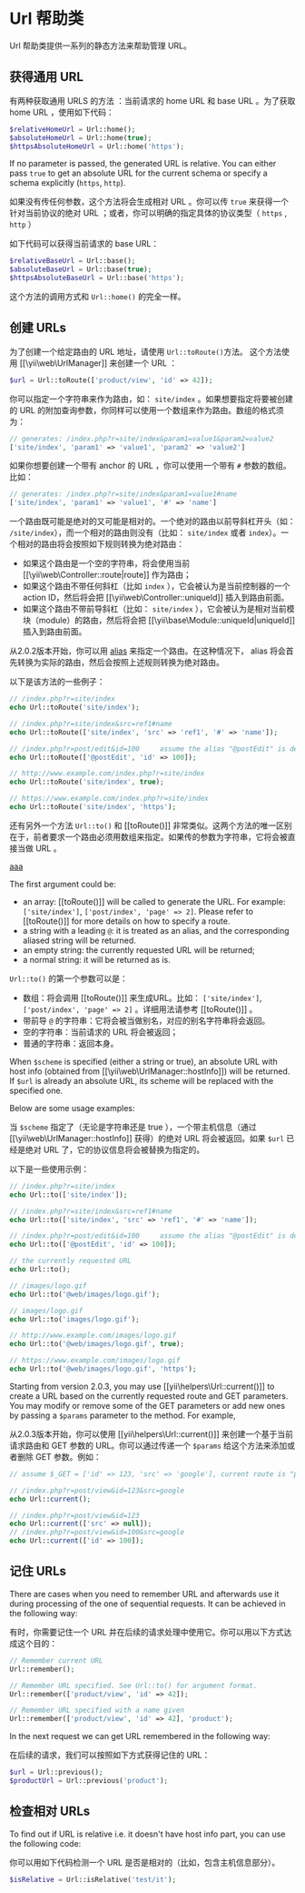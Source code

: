 Url 帮助类
==========

Url 帮助类提供一系列的静态方法来帮助管理 URL。

## 获得通用 URL <a name="getting-common-urls"></a>

有两种获取通用 URLS 的方法 ：当前请求的 home URL 和 base URL 。为了获取 home URL ，使用如下代码：

```php
$relativeHomeUrl = Url::home();
$absoluteHomeUrl = Url::home(true);
$httpsAbsoluteHomeUrl = Url::home('https');
```

If no parameter is passed, the generated URL is relative. You can either pass `true` to get an absolute URL for the current
schema or specify a schema explicitly (`https`, `http`).

如果没有传任何参数，这个方法将会生成相对 URL 。你可以传 `true` 来获得一个针对当前协议的绝对 URL ；或者，你可以明确的指定具体的协议类型（ `https` , `http` ）

如下代码可以获得当前请求的 base URL：

 
```php
$relativeBaseUrl = Url::base();
$absoluteBaseUrl = Url::base(true);
$httpsAbsoluteBaseUrl = Url::base('https');
```

这个方法的调用方式和 `Url::home()` 的完全一样。

## 创建 URLs <span id="creating-urls"></span>

为了创建一个给定路由的 URL 地址，请使用 `Url::toRoute()`方法。 这个方法使用 [[\yii\web\UrlManager]] 来创建一个 URL ：

```php
$url = Url::toRoute(['product/view', 'id' => 42]);
```

你可以指定一个字符串来作为路由，如： `site/index` 。如果想要指定将要被创建的 URL 的附加查询参数，你同样可以使用一个数组来作为路由。数组的格式须为：

```php
// generates: /index.php?r=site/index&param1=value1&param2=value2
['site/index', 'param1' => 'value1', 'param2' => 'value2']
```

如果你想要创建一个带有 anchor 的 URL ，你可以使用一个带有 `#` 参数的数组。比如：

```php
// generates: /index.php?r=site/index&param1=value1#name
['site/index', 'param1' => 'value1', '#' => 'name']
```
  
一个路由既可能是绝对的又可能是相对的。一个绝对的路由以前导斜杠开头（如： `/site/index`），而一个相对的路由则没有（比如： `site/index` 或者 `index`）。一个相对的路由将会按照如下规则转换为绝对路由：

- 如果这个路由是一个空的字符串，将会使用当前 [[\yii\web\Controller::route|route]] 作为路由；
- 如果这个路由不带任何斜杠（比如 `index` ），它会被认为是当前控制器的一个 action ID，然后将会把 [[\yii\web\Controller::uniqueId]] 插入到路由前面。
- 如果这个路由不带前导斜杠（比如： `site/index` ），它会被认为是相对当前模块（module）的路由，然后将会把 [[\yii\base\Module::uniqueId|uniqueId]] 插入到路由前面。

从2.0.2版本开始，你可以用 [alias](concept-aliases.md) 来指定一个路由。在这种情况下， alias 将会首先转换为实际的路由，然后会按照上述规则转换为绝对路由。

以下是该方法的一些例子：

```php
// /index.php?r=site/index
echo Url::toRoute('site/index');

// /index.php?r=site/index&src=ref1#name
echo Url::toRoute(['site/index', 'src' => 'ref1', '#' => 'name']);

// /index.php?r=post/edit&id=100     assume the alias "@postEdit" is defined as "post/edit"
echo Url::toRoute(['@postEdit', 'id' => 100]);

// http://www.example.com/index.php?r=site/index
echo Url::toRoute('site/index', true);

// https://www.example.com/index.php?r=site/index
echo Url::toRoute('site/index', 'https');
```

还有另外一个方法 `Url::to()` 和 [[toRoute()]] 非常类似。这两个方法的唯一区别在于，前者要求一个路由必须用数组来指定。如果传的参数为字符串，它将会被直接当做 URL 。

[aaa](#getting-common-urls)

The first argument could be:
         
- an array: [[toRoute()]] will be called to generate the URL. For example:
  `['site/index']`, `['post/index', 'page' => 2]`. Please refer to [[toRoute()]] for more details
  on how to specify a route.
- a string with a leading `@`: it is treated as an alias, and the corresponding aliased string
  will be returned.
- an empty string: the currently requested URL will be returned;
- a normal string: it will be returned as is.

`Url::to()` 的第一个参数可以是：

- 数组：将会调用 [[toRoute()]] 来生成URL。比如： `['site/index']`, `['post/index', 'page' => 2]` 。详细用法请参考 [[toRoute()]] 。
- 带前导 `@` 的字符串：它将会被当做别名，对应的别名字符串将会返回。
- 空的字符串：当前请求的 URL 将会被返回；
- 普通的字符串：返回本身。

When `$scheme` is specified (either a string or true), an absolute URL with host info (obtained from
[[\yii\web\UrlManager::hostInfo]]) will be returned. If `$url` is already an absolute URL, its scheme
will be replaced with the specified one.

Below are some usage examples:

当 `$scheme` 指定了（无论是字符串还是 true ），一个带主机信息（通过 [[\yii\web\UrlManager::hostInfo]] 获得）的绝对 URL 将会被返回。如果 `$url` 已经是绝对 URL 了，它的协议信息将会被替换为指定的。

以下是一些使用示例：

```php
// /index.php?r=site/index
echo Url::to(['site/index']);

// /index.php?r=site/index&src=ref1#name
echo Url::to(['site/index', 'src' => 'ref1', '#' => 'name']);

// /index.php?r=post/edit&id=100     assume the alias "@postEdit" is defined as "post/edit"
echo Url::to(['@postEdit', 'id' => 100]);

// the currently requested URL
echo Url::to();

// /images/logo.gif
echo Url::to('@web/images/logo.gif');

// images/logo.gif
echo Url::to('images/logo.gif');

// http://www.example.com/images/logo.gif
echo Url::to('@web/images/logo.gif', true);

// https://www.example.com/images/logo.gif
echo Url::to('@web/images/logo.gif', 'https');
```

Starting from version 2.0.3, you may use [[yii\helpers\Url::current()]] to create a URL based on the currently
requested route and GET parameters. You may modify or remove some of the GET parameters or add new ones by
passing a `$params` parameter to the method. For example,

从2.0.3版本开始，你可以使用 [[yii\helpers\Url::current()]] 来创建一个基于当前请求路由和 GET 参数的 URL。你可以通过传递一个 `$params` 给这个方法来添加或者删除 GET 参数。例如：

```php
// assume $_GET = ['id' => 123, 'src' => 'google'], current route is "post/view"

// /index.php?r=post/view&id=123&src=google
echo Url::current();

// /index.php?r=post/view&id=123
echo Url::current(['src' => null]);
// /index.php?r=post/view&id=100&src=google
echo Url::current(['id' => 100]);
```


## 记住 URLs <span id="remember-urls"></span>

There are cases when you need to remember URL and afterwards use it during processing of the one of sequential requests.
It can be achieved in the following way:

有时，你需要记住一个 URL 并在后续的请求处理中使用它。你可以用以下方式达成这个目的：

 
```php
// Remember current URL 
Url::remember();

// Remember URL specified. See Url::to() for argument format.
Url::remember(['product/view', 'id' => 42]);

// Remember URL specified with a name given
Url::remember(['product/view', 'id' => 42], 'product');
```

In the next request we can get URL remembered in the following way:

在后续的请求，我们可以按照如下方式获得记住的 URL：

```php
$url = Url::previous();
$productUrl = Url::previous('product');
```
                        
## 检查相对 URLs <span id="checking-relative-urls"></span>

To find out if URL is relative i.e. it doesn't have host info part, you can use the following code:

你可以用如下代码检测一个 URL 是否是相对的（比如，包含主机信息部分）。
                             
```php
$isRelative = Url::isRelative('test/it');
```
